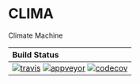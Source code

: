 # CLIMA
Climate Machine

| **Build Status**                                                                                                     |
|:---------------------------------------------------------------------------------------------------------------------|
| [![travis][travis-img]][travis-url] [![appveyor][appveyor-img]][appveyor-url] [![codecov][codecov-img]][codecov-url] |

[travis-img]: https://travis-ci.org/climate-machine/CLIMA.svg?branch=master
[travis-url]: https://travis-ci.org/climate-machine/CLIMA

[appveyor-img]: https://ci.appveyor.com/api/projects/status/2brauwhr79f95pit/branch/master?svg=true
[appveyor-url]: https://ci.appveyor.com/project/charleskawczynski/clima-0dapk/branch/master

[codecov-img]: https://codecov.io/gh/climate-machine/CLIMA/branch/master/graph/badge.svg
[codecov-url]: https://codecov.io/gh/climate-machine/CLIMA
